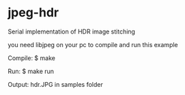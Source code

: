 jpeg-hdr
========

Serial implementation of HDR image stitching

you need libjpeg on your pc to compile and run this example

Compile:
    $ make

Run:
    $ make run

Output:
    hdr.JPG in samples folder

